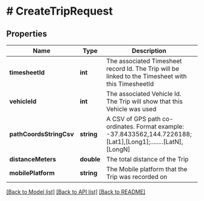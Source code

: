 # # CreateTripRequest

## Properties

Name | Type | Description | Notes
------------ | ------------- | ------------- | -------------
**timesheetId** | **int** | The associated Timesheet record Id.  The Trip will be linked to the Timesheet with this TimesheetId | [optional]
**vehicleId** | **int** | The associated Vehicle Id.  The Trip will show that this Vehicle was used | [optional]
**pathCoordsStringCsv** | **string** | A CSV of GPS path co-ordinates.  Format example: -37.8433562,144.7226188;[Lat1],[Long1];........[LatN],[LongN] | [optional]
**distanceMeters** | **double** | The total distance of the Trip | [optional]
**mobilePlatform** | **string** | The Mobile platform that the Trip was recorded on | [optional]

[[Back to Model list]](../../README.md#models) [[Back to API list]](../../README.md#endpoints) [[Back to README]](../../README.md)

